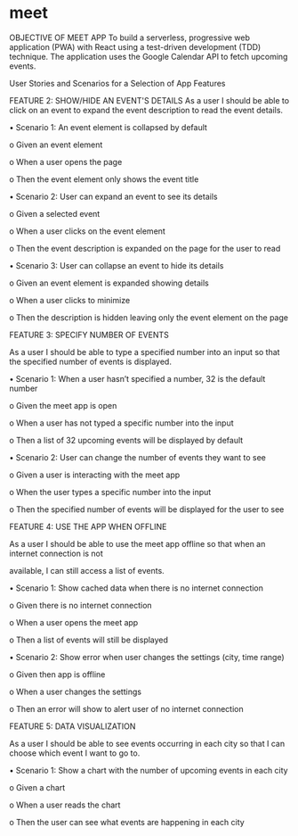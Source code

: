 # meet

OBJECTIVE OF MEET APP
To build a serverless, progressive web application (PWA) with React using a test-driven
development (TDD) technique. The application uses the Google Calendar API to fetch
upcoming events.

User Stories and Scenarios for a Selection of App Features

FEATURE 2: SHOW/HIDE AN EVENT'S DETAILS 
As a user I should be able to click on an event to expand the event description to read the event details.

•	Scenario 1: An event element is collapsed by default

o	Given an event element

o	When a user opens the page

o	Then the event element only shows the event title

•	Scenario 2: User can expand an event to see its details

o	Given a selected event

o	When a user clicks on the event element

o	Then the event description is expanded on the page for the user to read

•	Scenario 3: User can collapse an event to hide its details

o	Given an event element is expanded showing details

o	When a user clicks to minimize

o	Then the description is hidden leaving only the event element on the page


FEATURE 3: SPECIFY NUMBER OF EVENTS

As a user I should be able to type a specified number into an input so that the specified number of events
 is displayed.

•	Scenario 1: When a user hasn’t specified a number, 32 is the default number

o	Given the meet app is open

o	When a user has not typed a specific number into the input

o	Then a list of 32 upcoming events will be displayed by default

•	Scenario 2: User can change the number of events they want to see

o	Given a user is interacting with the meet app

o	When the user types a specific number into the input

o	Then the specified number of events will be displayed for the user to see


FEATURE 4: USE THE APP WHEN OFFLINE

As a user I should be able to use the meet app offline so that when an internet connection is not 

available, I can still access a list of events.

•	Scenario 1: Show cached data when there is no internet connection

o	Given there is no internet connection

o	When a user opens the meet app

o	Then a list of events will still be displayed

•	Scenario 2: Show error when user changes the settings (city, time range)

o	Given then app is offline

o	When a user changes the settings

o	Then an error will show to alert user of no internet connection


FEATURE 5: DATA VISUALIZATION

As a user I should be able to see events occurring in each city so that I can choose which event I want to go to.

•	Scenario 1: Show a chart with the number of upcoming events in each city

o	Given a chart

o	When a user reads the chart

o	Then the user can see what events are happening in each city

